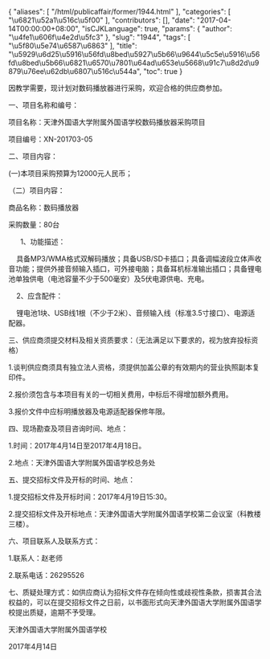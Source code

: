 {
    "aliases": [
        "/html/publicaffair/former/1944.html"
    ],
    "categories": [
        "\u6821\u52a1\u516c\u5f00"
    ],
    "contributors": [],
    "date": "2017-04-14T00:00:00+08:00",
    "isCJKLanguage": true,
    "params": {
        "author": "\u4fe1\u606f\u4e2d\u5fc3"
    },
    "slug": "1944",
    "tags": [
        "\u5f80\u5e74\u6587\u6863"
    ],
    "title": "\u5929\u6d25\u5916\u56fd\u8bed\u5927\u5b66\u9644\u5c5e\u5916\u56fd\u8bed\u5b66\u6821\u6570\u7801\u64ad\u653e\u5668\u91c7\u8d2d\u9879\u76ee\u62db\u6807\u516c\u544a",
    "toc": true
}

因教学需要，现计划对数码播放器进行采购，欢迎合格的供应商参加。




一、项目名称和编号：




项目名称：天津外国语大学附属外国语学校数码播放器采购项目




项目编号：XN-201703-05




二、项目内容：




(一)本项目采购预算为12000元人民币；




（二）项目内容：




商品名称：数码播放器




采购数量：80台




      1、功能描述：




    具备MP3/WMA格式双解码播放；具备USB/SD卡插口；具备调幅波段立体声收音功能；提供外接音频输入插口，可外接电脑；具备耳机标准输出插口；具备锂电池单独供电（电池容量不少于500毫安）及5伏电源供电、充电。




    2、应含配件：




    锂电池1块、USB线1根（不少于2米）、音频输入线（标准3.5寸接口）、电源适配器。




三、供应商须提交材料及相关资质要求：（无法满足以下要求的，视为放弃投标资格）




1.谈判供应商须具有独立法人资格，须提供加盖公章的有效期内的营业执照副本复印件。




2.报价须包含与本项目有关的一切相关费用，中标后不得增加额外费用。




3.报价文件中应标明播放器及电源适配器保修年限。




四、现场勘查及项目咨询时间、地点：




1.时间：2017年4月14日至2017年4月18日。 




2.地点：天津外国语大学附属外国语学校总务处




五、提交招标文件及开标的时间、地点：




1.提交招标文件及开标时间：2017年4月19日15:30。




2.提交招标文件及开标地点：天津外国语大学附属外国语学校第二会议室（科教楼三楼）。




六、项目联系人及联系方式：




1.联系人：赵老师




2.联系电话：26295526




七、质疑处理方式：如供应商认为招标文件存在倾向性或歧视性条款，损害其合法权益的，可以在提交招标文件之日前，以书面形式向天津外国语大学附属外国语学校提出质疑，逾期不予受理。




天津外国语大学附属外国语学校




2017年4月14日



